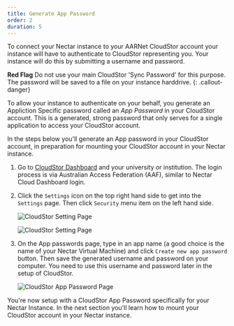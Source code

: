 ```yaml
---
title: Generate App Password
order: 2
duration: 5
---
```

To connect your Nectar instance to your AARNet CloudStor account your instance will have to authenticate to CloudStor representing you. Your instance will do this by submitting a username and password. 

**Red Flag** Do not use your main CloudStor 'Sync Password' for this purpose. The password will be saved to a file on your instance harddrive. 
{: .callout-danger}

To allow your instance to authenticate on your behalf, you generate an Appliction Specific password called an *App Password* in your CloudStor account. This is a generated, strong password that only serves for a single application to access your CloudStor account. 

In the steps below you'll generate an App password in your CloudStor account, in preparation for mounting your CloudStor account in your Nectar instance.

1. Go to [CloudStor Dashboard](https://cloudstor.aarnet.edu.au/) and your university or institution. The login process is via Australian Access Federation (AAF), similar to Nectar Cloud Dashboard login.
   
1. Click the `Settings` icon on the top right hand side to get into the `Settings` page. Then click `Security` menu item on the left hand side. 
   
   ![CloudStor Setting Page]({{site.baseurl}}/assets/images/cloudstor/cloudstor-app-password1.png)
   
   
   ![CloudStor Setting Page]({{site.baseurl}}/assets/images/cloudstor/cloudstor-app-password2.png)
   
3. On the App passwords page, type in an app name (a good choice is the name of your Nectar Virtual Machine) and click `Create new app password` button. Then save the generated username and password on your computer. You need to use this username and password later in the setup of CloudStor.
   
   ![CloudStor App Password Page]({{site.baseurl}}/assets/images/cloudstor/cloudstor-app-password-generated.png)



You're now setup with a CloudStor App Password specifically for your Nectar Instance. In the next section you'll learn how to mount your CloudStor account in your Nectar instance. 

